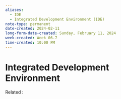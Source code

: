 ```yaml
---
aliases:
  - IDE
  - Integrated Development Environment (IDE)
note-type: permanent
date-created: 2024-02-11
long-form-date-created: Sunday, February 11, 2024
week-created: Week 06.7
time-created: 10:00 PM
---
```


# Integrated Development Environment

Related :
